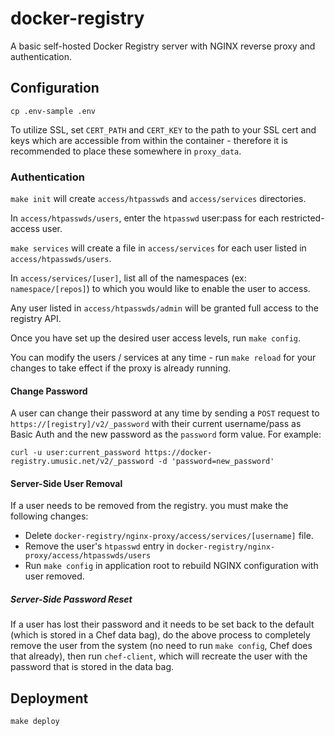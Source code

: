 # docker-registry

A basic self-hosted Docker Registry server with NGINX reverse proxy and authentication.

## Configuration

````
cp .env-sample .env
````

To utilize SSL, set `CERT_PATH` and `CERT_KEY` to the path to your SSL cert and keys which are accessible from within the container - therefore it is recommended to place these somewhere in `proxy_data`.

### Authentication

`make init` will create `access/htpasswds` and `access/services` directories.

In `access/htpasswds/users`, enter the `htpasswd` user:pass for each restricted-access user.

`make services` will create a file in `access/services` for each user listed in `access/htpasswds/users`.

In `access/services/[user]`, list all of the namespaces (ex: `namespace/[repos]`) to which you would like to enable the user to access.

Any user listed in `access/htpasswds/admin` will be granted full access to the registry API.

Once you have set up the desired user access levels, run `make config`.

You can modify the users / services at any time - run `make reload` for your changes to take effect if the proxy is already running.

#### Change Password

A user can change their password at any time by sending a `POST` request to `https://[registry]/v2/_password` with their current username/pass as Basic Auth and the new password as the `password` form value. For example:

````
curl -u user:current_password https://docker-registry.umusic.net/v2/_password -d 'password=new_password'
````

#### Server-Side User Removal

If a user needs to be removed from the registry. you must make the following changes:

- Delete `docker-registry/nginx-proxy/access/services/[username]` file.
- Remove the user's `htpasswd` entry in `docker-registry/nginx-proxy/access/htpasswds/users`
- Run `make config` in application root to rebuild NGINX configuration with user removed.

##### Server-Side Password Reset

If a user has lost their password and it needs to be set back to the default (which is stored in a Chef data bag), do the above process to completely remove the user from the system (no need to run `make config`, Chef does that already), then run `chef-client`, which will recreate the user with the password that is stored in the data bag.

## Deployment

````
make deploy
````
